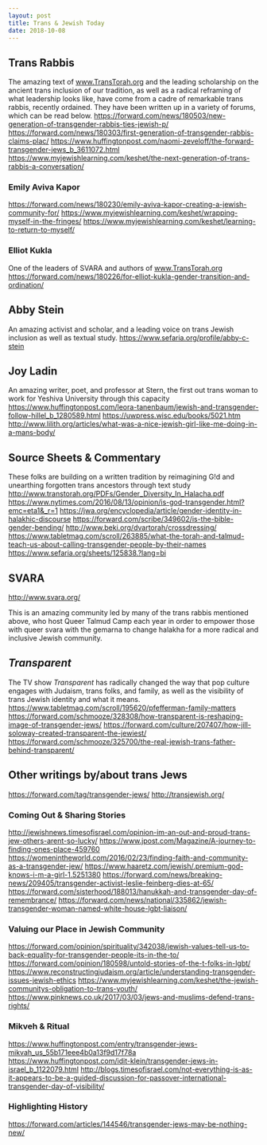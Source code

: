 ```yaml
---
layout: post
title: Trans & Jewish Today
date: 2018-10-08
---
```


## Trans Rabbis
The amazing text of www.TransTorah.org and the leading scholarship on the ancient trans inclusion of our tradition, as well as a radical reframing of what leadership looks like, have come from a cadre of remarkable trans rabbis, recently ordained. They have been written up in a variety of forums, which can be read below.
https://forward.com/news/180503/new-generation-of-transgender-rabbis-ties-jewish-p/
https://forward.com/news/180303/first-generation-of-transgender-rabbis-claims-plac/
https://www.huffingtonpost.com/naomi-zeveloff/the-forward-transgender-jews_b_3611072.html
https://www.myjewishlearning.com/keshet/the-next-generation-of-trans-rabbis-a-conversation/


### Emily Aviva Kapor
https://forward.com/news/180230/emily-aviva-kapor-creating-a-jewish-community-for/
https://www.myjewishlearning.com/keshet/wrapping-myself-in-the-fringes/
https://www.myjewishlearning.com/keshet/learning-to-return-to-myself/

### Elliot Kukla
One of the leaders of SVARA and authors of www.TransTorah.org
https://forward.com/news/180226/for-elliot-kukla-gender-transition-and-ordination/


## Abby Stein
An amazing activist and scholar, and a leading voice on trans Jewish inclusion as well as textual study.
https://www.sefaria.org/profile/abby-c-stein

## Joy Ladin
An amazing writer, poet, and professor at Stern, the first out trans woman to work for Yeshiva University through this capacity
https://www.huffingtonpost.com/leora-tanenbaum/jewish-and-transgender-follow-hillel_b_1280589.html
https://uwpress.wisc.edu/books/5021.htm
http://www.lilith.org/articles/what-was-a-nice-jewish-girl-like-me-doing-in-a-mans-body/

## Source Sheets & Commentary
These folks are building on a written tradition by reimagining G!d and unearthing forgotten trans ancestors through text study
http://www.transtorah.org/PDFs/Gender_Diversity_In_Halacha.pdf
https://www.nytimes.com/2016/08/13/opinion/is-god-transgender.html?emc=eta1&_r=1
https://jwa.org/encyclopedia/article/gender-identity-in-halakhic-discourse
https://forward.com/scribe/349602/is-the-bible-gender-bending/
http://www.beki.org/dvartorah/crossdressing/
https://www.tabletmag.com/scroll/263885/what-the-torah-and-talmud-teach-us-about-calling-transgender-people-by-their-names
https://www.sefaria.org/sheets/125838.?lang=bi


## SVARA
http://www.svara.org/

This is an amazing community led by many of the trans rabbis mentioned above, who host Queer Talmud Camp each year in order to empower those with queer svara with the gemarna to change halakha for a more radical and inclusive Jewish community. 

## *Transparent*
The TV show *Transparent* has radically changed the way that pop culture engages with Judaism, trans folks, and family, as well as the visibility of trans Jewish identity and what it means.
https://www.tabletmag.com/scroll/195620/pfefferman-family-matters
https://forward.com/schmooze/328308/how-transparent-is-reshaping-image-of-transgender-jews/
https://forward.com/culture/207407/how-jill-soloway-created-transparent-the-jewiest/
https://forward.com/schmooze/325700/the-real-jewish-trans-father-behind-transparent/

## Other writings by/about trans Jews
https://forward.com/tag/transgender-jews/
http://transjewish.org/
### Coming Out & Sharing Stories
http://jewishnews.timesofisrael.com/opinion-im-an-out-and-proud-trans-jew-others-arent-so-lucky/
https://www.jpost.com/Magazine/A-journey-to-finding-ones-place-459760
https://womenintheworld.com/2016/02/23/finding-faith-and-community-as-a-transgender-jew/
https://www.haaretz.com/jewish/.premium-god-knows-i-m-a-girl-1.5251380
https://forward.com/news/breaking-news/209405/transgender-activist-leslie-feinberg-dies-at-65/
https://forward.com/sisterhood/188013/hanukkah-and-transgender-day-of-remembrance/
https://forward.com/news/national/335862/jewish-transgender-woman-named-white-house-lgbt-liaison/
### Valuing our Place in Jewish Community
https://forward.com/opinion/spirituality/342038/jewish-values-tell-us-to-back-equality-for-transgender-people-its-in-the-to/
https://forward.com/opinion/180598/untold-stories-of-the-t-folks-in-lgbt/
https://www.reconstructingjudaism.org/article/understanding-transgender-issues-jewish-ethics
https://www.myjewishlearning.com/keshet/the-jewish-communitys-obligation-to-trans-youth/
https://www.pinknews.co.uk/2017/03/03/jews-and-muslims-defend-trans-rights/
### Mikveh & Ritual
https://www.huffingtonpost.com/entry/transgender-jews-mikvah_us_55b171eee4b0a13f9d17f78a
https://www.huffingtonpost.com/idit-klein/transgender-jews-in-israel_b_1122079.html
http://blogs.timesofisrael.com/not-everything-is-as-it-appears-to-be-a-guided-discussion-for-passover-international-transgender-day-of-visibility/
### Highlighting History
https://forward.com/articles/144546/transgender-jews-may-be-nothing-new/
